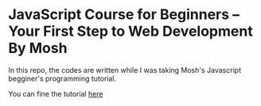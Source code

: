 # JavaScript Course for Beginners – Your First Step to Web Development By Mosh
In this repo, the codes are written while I was taking Mosh's Javascript begginer's programming tutorial.

You can fine the tutorial <a href = 'https://www.youtube.com/watch?v=W6NZfCO5SIk'>here</a>
